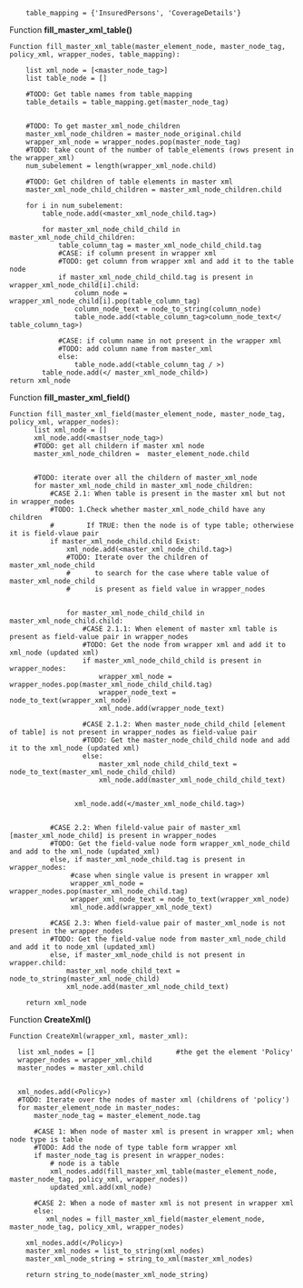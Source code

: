         
        
        table_mapping = {'InsuredPersons', 'CoverageDetails'}
    
    
Function **fill_master_xml_table()**
    
    Function fill_master_xml_table(master_element_node, master_node_tag, policy_xml, wrapper_nodes, table_mapping):

        list xml_node = [<master_node_tag>]
        list table_node = []
        
        #TODO: Get table names from table_mapping
        table_details = table_mapping.get(master_node_tag)

        
        #TODO: To get master_xml_node_children
        master_xml_node_children = master_node_original.child
        wrapper_xml_node = wrapper_nodes.pop(master_node_tag)  
        #TODO: take count of the number of table_elements (rows present in the wrapper_xml)
        num_subelement = length(wrapper_xml_node.child)
        
        #TODO: Get children of table elements in master xml
        master_xml_node_child_children = master_xml_node_children.child

        for i in num_subelement:
            table_node.add(<master_xml_node_child.tag>)
            
            for master_xml_node_child_child in master_xml_node_child_children:
                table_column_tag = master_xml_node_child_child.tag
                #CASE: if column present in wrapper xml
                #TODO: get column from wrapper xml and add it to the table node
                if master_xml_node_child_child.tag is present in wrapper_xml_node_child[i].child:
                    column_node = wrapper_xml_node_child[i].pop(table_column_tag)
                    column_node_text = node_to_string(column_node)
                    table_node.add(<table_column_tag>column_node_text</ table_column_tag>)
                    
                #CASE: if column name in not present in the wrapper xml
                #TODO: add column name from master_xml
                else:
                    table_node.add(<table_column_tag / >)
            table_node.add(</ master_xml_node_child>)  
    return xml_node

            
        
 Function **fill_master_xml_field()**
       
    Function fill_master_xml_field(master_element_node, master_node_tag, policy_xml, wrapper_nodes):
          list xml_node = []
          xml_node.add(<mastser_node_tag>)
          #TODO: get all childern if master xml node
          master_xml_node_children =  master_element_node.child


          #TODO: iterate over all the childern of master_xml_node
          for master_xml_node_child in master_xml_node_children:
              #CASE 2.1: When table is present in the master xml but not in wrapper_nodes
              #TODO: 1.Check whether master_xml_node_child have any children
              #        If TRUE: then the node is of type table; otherwiese it is field-vlaue pair
              if master_xml_node_child.child Exist:
                  xml_node.add(<master_xml_node_child.tag>) 
                  #TODO: Iterate over the children of master_xml_node_child
                  #      to search for the case where table value of master_xml_node_child 
                  #      is present as field value in wrapper_nodes


                  for master_xml_node_child_child in master_xml_node_child.child:
                      #CASE 2.1.1: When element of master xml table is present as field-value pair in wrapper_nodes
                      #TODO: Get the node from wrapper xml and add it to xml_node (updated xml)
                      if master_xml_node_child_child is present in wrapper_nodes:
                          wrapper_xml_node = wrapper_nodes.pop(master_xml_node_child_child.tag)
                          wrapper_node_text = node_to_text(wrapper_xml_node)
                          xml_node.add(wrapper_node_text)

                      #CASE 2.1.2: When master_node_child_child [element of table] is not present in wrapper_nodes as field-value pair
                      #TODO: Get the master_node_child_child node and add it to the xml_node (updated xml)
                      else:
                          master_xml_node_child_child_text = node_to_text(master_xml_node_child_child)
                          xml_node.add(master_xml_node_child_child_text)


                    xml_node.add(</master_xml_node_child.tag>) 


              #CASE 2.2: When fileld-value pair of master_xml [master_xml_node_child] is present in wrapper_nodes
              #TODO: Get the field-value node form wrapper_xml_node_child and add to the xml_node (updated_xml)
              else, if master_xml_node_child.tag is present in wrapper_nodes:
                   #case when single value is present in wrapper xml
                   wrapper_xml_node = wrapper_nodes.pop(master_xml_node_child.tag)
                   wrapper_xml_node_text = node_to_text(wrapper_xml_node)
                   xml_node.add(wrapper_xml_node_text)

              #CASE 2.3: When field-value pair of master_xml_node is not present in the wrapper_nodes
              #TODO: Get the field-value node from master_xml_node_child and add it to node_xml (updated_xml)
              else, if master_xml_node_child is not present in wrapper.child:
                  master_xml_node_child_text = node_to_string(master_xml_node_child)
                  xml_node.add(master_xml_node_child_text)
                
        return xml_node
        
    
    
    
    
Function **CreateXml()**
    
    Function CreateXml(wrapper_xml, master_xml):

      list xml_nodes = []                    #the get the element 'Policy' 
      wrapper_nodes = wrapper_xml.child
      master_nodes = master_xml.child


      xml_nodes.add(<Policy>)
      #TODO: Iterate over the nodes of master xml (childrens of 'policy')
      for master_element_node in master_nodes:
          master_node_tag = master_element_node.tag

          #CASE 1: When node of master xml is present in wrapper xml; when node type is table
          #TODO: Add the node of type table form wrapper xml
          if master_node_tag is present in wrapper_nodes:
              # node is a table
              xml_nodes.add(fill_master_xml_table(master_element_node, master_node_tag, policy_xml, wrapper_nodes))
              updated_xml.add(xml_node)

          #CASE 2: When a node of master xml is not present in wrapper xml
          else:
             xml_nodes = fill_master_xml_field(master_element_node, master_node_tag, policy_xml, wrapper_nodes)

        xml_nodes.add(</Policy>)
        master_xml_nodes = list_to_string(xml_nodes)
        master_xml_node_string = string_to_xml(master_xml_nodes)

        return string_to_node(master_xml_node_string)
